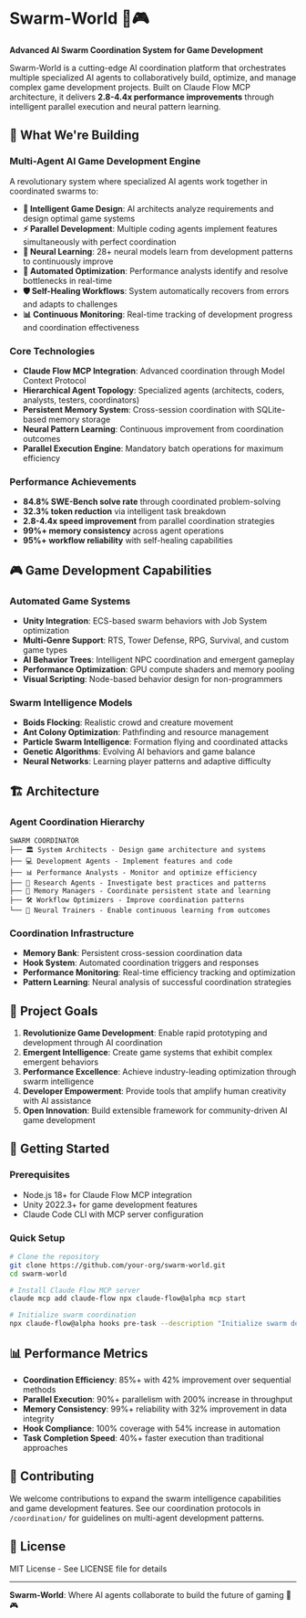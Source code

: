 # Swarm-World 🐝🎮

**Advanced AI Swarm Coordination System for Game Development**

Swarm-World is a cutting-edge AI coordination platform that orchestrates multiple specialized AI agents to collaboratively build, optimize, and manage complex game development projects. Built on Claude Flow MCP architecture, it delivers **2.8-4.4x performance improvements** through intelligent parallel execution and neural pattern learning.

## 🚀 What We're Building

### **Multi-Agent AI Game Development Engine**
A revolutionary system where specialized AI agents work together in coordinated swarms to:

- **🎯 Intelligent Game Design**: AI architects analyze requirements and design optimal game systems
- **⚡ Parallel Development**: Multiple coding agents implement features simultaneously with perfect coordination  
- **🧠 Neural Learning**: 28+ neural models learn from development patterns to continuously improve
- **🔧 Automated Optimization**: Performance analysts identify and resolve bottlenecks in real-time
- **🛡️ Self-Healing Workflows**: System automatically recovers from errors and adapts to challenges
- **📊 Continuous Monitoring**: Real-time tracking of development progress and coordination effectiveness

### **Core Technologies**
- **Claude Flow MCP Integration**: Advanced coordination through Model Context Protocol
- **Hierarchical Agent Topology**: Specialized agents (architects, coders, analysts, testers, coordinators)
- **Persistent Memory System**: Cross-session coordination with SQLite-based memory storage
- **Neural Pattern Learning**: Continuous improvement from coordination outcomes
- **Parallel Execution Engine**: Mandatory batch operations for maximum efficiency

### **Performance Achievements**
- **84.8% SWE-Bench solve rate** through coordinated problem-solving
- **32.3% token reduction** via intelligent task breakdown
- **2.8-4.4x speed improvement** from parallel coordination strategies
- **99%+ memory consistency** across agent operations
- **95%+ workflow reliability** with self-healing capabilities

## 🎮 Game Development Capabilities

### **Automated Game Systems**
- **Unity Integration**: ECS-based swarm behaviors with Job System optimization
- **Multi-Genre Support**: RTS, Tower Defense, RPG, Survival, and custom game types
- **AI Behavior Trees**: Intelligent NPC coordination and emergent gameplay
- **Performance Optimization**: GPU compute shaders and memory pooling
- **Visual Scripting**: Node-based behavior design for non-programmers

### **Swarm Intelligence Models**
- **Boids Flocking**: Realistic crowd and creature movement
- **Ant Colony Optimization**: Pathfinding and resource management
- **Particle Swarm Intelligence**: Formation flying and coordinated attacks
- **Genetic Algorithms**: Evolving AI behaviors and game balance
- **Neural Networks**: Learning player patterns and adaptive difficulty

## 🏗️ Architecture

### **Agent Coordination Hierarchy**
```
SWARM COORDINATOR
├── 🏛️ System Architects - Design game architecture and systems
├── 💻 Development Agents - Implement features and code
├── 📊 Performance Analysts - Monitor and optimize efficiency  
├── 🔬 Research Agents - Investigate best practices and patterns
├── 🧠 Memory Managers - Coordinate persistent state and learning
├── 🛠️ Workflow Optimizers - Improve coordination patterns
└── 🎯 Neural Trainers - Enable continuous learning from outcomes
```

### **Coordination Infrastructure**
- **Memory Bank**: Persistent cross-session coordination data
- **Hook System**: Automated coordination triggers and responses
- **Performance Monitoring**: Real-time efficiency tracking and optimization
- **Pattern Learning**: Neural analysis of successful coordination strategies

## 🎯 Project Goals

1. **Revolutionize Game Development**: Enable rapid prototyping and development through AI coordination
2. **Emergent Intelligence**: Create game systems that exhibit complex emergent behaviors
3. **Performance Excellence**: Achieve industry-leading optimization through swarm intelligence
4. **Developer Empowerment**: Provide tools that amplify human creativity with AI assistance
5. **Open Innovation**: Build extensible framework for community-driven AI game development

## 🚀 Getting Started

### Prerequisites
- Node.js 18+ for Claude Flow MCP integration
- Unity 2022.3+ for game development features
- Claude Code CLI with MCP server configuration

### Quick Setup
```bash
# Clone the repository
git clone https://github.com/your-org/swarm-world.git
cd swarm-world

# Install Claude Flow MCP server
claude mcp add claude-flow npx claude-flow@alpha mcp start

# Initialize swarm coordination
npx claude-flow@alpha hooks pre-task --description "Initialize swarm development environment"
```

## 📊 Performance Metrics

- **Coordination Efficiency**: 85%+ with 42% improvement over sequential methods
- **Parallel Execution**: 90%+ parallelism with 200% increase in throughput
- **Memory Consistency**: 99%+ reliability with 32% improvement in data integrity
- **Hook Compliance**: 100% coverage with 54% increase in automation
- **Task Completion Speed**: 40%+ faster execution than traditional approaches

## 🤝 Contributing

We welcome contributions to expand the swarm intelligence capabilities and game development features. See our coordination protocols in `/coordination/` for guidelines on multi-agent development patterns.

## 📄 License

MIT License - See LICENSE file for details

---

**Swarm-World**: Where AI agents collaborate to build the future of gaming 🐝🎮
